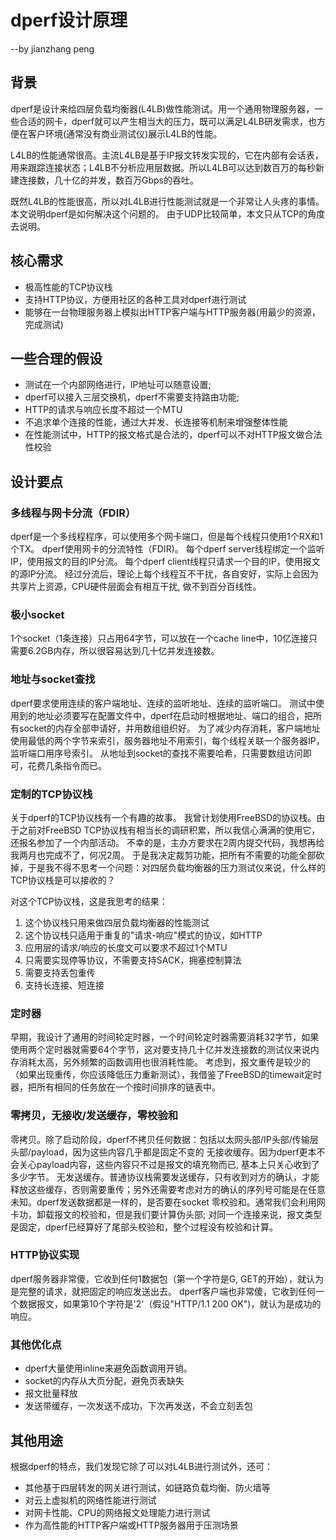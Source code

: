 # dperf设计原理
--by jianzhang peng

## 背景
dperf是设计来给四层负载均衡器(L4LB)做性能测试。用一个通用物理服务器，一些合适的网卡，dperf就可以产生相当大的压力，既可以满足L4LB研发需求，也方便在客户环境(通常没有商业测试仪)展示L4LB的性能。

L4LB的性能通常很高。主流L4LB是基于IP报文转发实现的，它在内部有会话表，用来跟踪连接状态；L4LB不分析应用层数据。所以L4LB可以达到数百万的每秒新建连接数，几十亿的并发，数百万Gbps的吞吐。

既然L4LB的性能很高，所以对L4LB进行性能测试就是一个非常让人头疼的事情。本文说明dperf是如何解决这个问题的。
由于UDP比较简单，本文只从TCP的角度去说明。

## 核心需求
- 极高性能的TCP协议栈
- 支持HTTP协议，方便用社区的各种工具对dperf进行测试
- 能够在一台物理服务器上模拟出HTTP客户端与HTTP服务器(用最少的资源，完成测试)

## 一些合理的假设
- 测试在一个内部网络进行，IP地址可以随意设置;
- dperf可以接入三层交换机，dperf不需要支持路由功能;
- HTTP的请求与响应长度不超过一个MTU
- 不追求单个连接的性能，通过大并发、长连接等机制来增强整体性能
- 在性能测试中，HTTP的报文格式是合法的，dperf可以不对HTTP报文做合法性校验

## 设计要点
### 多线程与网卡分流（FDIR）
dperf是一个多线程程序，可以使用多个网卡端口，但是每个线程只使用1个RX和1个TX。
dperf使用网卡的分流特性（FDIR)。
每个dperf server线程绑定一个监听IP，使用报文的目的IP分流。
每个dperf client线程只请求一个目的IP，使用报文的源IP分流。
经过分流后，理论上每个线程互不干扰，各自安好，实际上会因为共享片上资源，CPU硬件层面会有相互干扰, 做不到百分百线性。

### 极小socket
1个socket（1条连接）只占用64字节，可以放在一个cache line中，10亿连接只需要6.2GB内存，所以很容易达到几十亿并发连接数。

### 地址与socket查找
dperf要求使用连续的客户端地址、连续的监听地址、连续的监听端口。
测试中使用到的地址必须要写在配置文件中，dperf在启动时根据地址、端口的组合，把所有socket的内存全部申请好，并用数组组织好。
为了减少内存消耗，客户端地址使用最低的两个字节来索引，服务器地址不用索引，每个线程关联一个服务器IP，监听端口用序号索引。
从地址到socket的查找不需要哈希，只需要数组访问即可，花费几条指令而已。

### 定制的TCP协议栈
关于dperf的TCP协议栈有一个有趣的故事。
我曾计划使用FreeBSD的协议栈。由于之前对FreeBSD TCP协议栈有相当长的调研积累，所以我信心满满的使用它，还报名参加了一个内部活动。
不幸的是，主办方要求在2周内提交代码，我想再给我两月也完成不了，何况2周。
于是我决定裁剪功能，把所有不需要的功能全部砍掉，于是我不得不思考一个问题：对四层负载均衡器的压力测试仪来说，什么样的TCP协议栈是可以接收的？

对这个TCP协议栈，这是我思考的结果：
1. 这个协议栈只用来做四层负载均衡器的性能测试
2. 这个协议栈只适用于重复的"请求-响应"模式的协议，如HTTP
3. 应用层的请求/响应的长度文可以要求不超过1个MTU
4. 只需要实现停等协议，不需要支持SACK，拥塞控制算法
5. 需要支持丢包重传
6. 支持长连接、短连接

### 定时器
早期，我设计了通用的时间轮定时器，一个时间轮定时器需要消耗32字节，如果使用两个定时器就需要64个字节，这对要支持几十亿并发连接数的测试仪来说内存消耗太高，另外频繁的函数调用也很消耗性能。
考虑到，报文重传是较少的（如果出现重传，你应该降低压力重新测试），我借鉴了FreeBSD的timewait定时器，把所有相同的任务放在一个按时间排序的链表中。

### 零拷贝，无接收/发送缓存，零校验和
零拷贝。除了启动阶段，dperf不拷贝任何数据：包括以太网头部/IP头部/传输层头部/payload，因为这些内容几乎都是固定不变的
无接收缓存。因为dperf更本不会关心payload内容，这些内容只不过是报文的填充物而已, 基本上只关心收到了多少字节。
无发送缓存。普通协议栈需要发送缓存，只有收到对方的确认，才能释放这些缓存，否则需要重传；另外还需要考虑对方的确认的序列号可能是在任意未知。dperf发送数据都是一样的，是否要在socket
零校验和。通常我们会利用网卡功，卸载报文的校验和，但是我们要计算伪头部; 对同一个连接来说，报文类型是固定，dperf已经算好了尾部头校验和，整个过程没有校验和计算。

### HTTP协议实现
dperf服务器非常傻，它收到任何1数据包（第一个字符是G, GET的开始），就认为是完整的请求，就把固定的响应发送出去。
dperf客户端也非常傻，它收到任何一个数据报文，如果第10个字符是'2'（假设"HTTP/1.1 200 OK")，就认为是成功的响应。

### 其他优化点
- dperf大量使用inline来避免函数调用开销。
- socket的内存从大页分配，避免页表缺失
- 报文批量释放
- 发送带缓存，一次发送不成功，下次再发送，不会立刻丢包

## 其他用途
根据dperf的特点，我们发现它除了可以对L4LB进行测试外，还可：
- 其他基于四层转发的网关进行测试，如链路负载均衡、防火墙等
- 对云上虚拟机的网络性能进行测试
- 对网卡性能、CPU的网络报文处理能力进行测试
- 作为高性能的HTTP客户端或HTTP服务器用于压测场景

